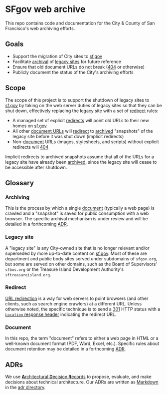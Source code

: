 # SFgov web archive
This repo contains code and documentation for the City & County of San Francisco's web archiving efforts.

## Goals
- Support the migration of City sites to [sf.gov]
- Facilitate [archival](#archiving) of [legacy sites](#legacy-sites) for future reference
- Ensure that old document URLs do not break ([404] or otherwise)
- Publicly document the status of the City's archiving efforts

## Scope
The scope of this project is to support the shutdown of legacy sites to [sf.gov] by taking on the web server duties of legacy sites so that they can be shut down, effectively replacing the legacy site with a set of [redirect](#redirect) rules:

* A managed set of explicit [redirects](#redirect) will point old URLs to their new homes on [sf.gov][]
* All other [document URLs](#document) will [redirect](#redirect) to [archived](#archiving) "snapshots" of the legacy site before it was shut down (implicit redirects)
* Non-[document](#document) URLs (images, stylesheets, and scripts) without explicit redirects will [404]

Implicit redirects to archived snapshots assume that all of the URLs for a legacy site have already been [archived](#archiving), since the legacy site will cease to be accessible after shutdown.

## Glossary

### Archiving
This is the process by which a single [document](#document) (typically a web page) is crawled and a "snapshot" is saved for public consumption with a web browser. The specific archival mechanism is under review and will be detailed in a forthcoming [ADR](#adrs).

### Legacy site
A "legacy site" is any City-owned site that is no longer relevant and/or superseded by more up-to-date content on [sf.gov]. Most of these are department and public body sites served under subdomains of `sfgov.org`, but some are served on other domains, such as the Board of Supervisors' `sfbos.org` or the Treasure Island Development Authority's `sftreasureisland.org`.

### Redirect
[URL redirection](https://en.wikipedia.org/wiki/URL_redirection) is a way for web servers to point browsers (and other clients, such as search engine crawlers) at a different URL. Unless otherwise noted, the specific technique is to send a [301] HTTP status with a [`Location` response header][location header] indicating the redirect URL.

### Document
In this repo, the term "document" refers to either a web page in HTML or a well-known document format (PDF, Word, Excel, etc.). Specific rules about document retention may be detailed in a forthcoming [ADR](#adrs).

## ADRs
We use [**A**rchitectural **D**ecision **R**ecords][adr] to propose, evaluate, and make decisions about technical architecture. Our ADRs are written as [Markdown] in the [adr directory](./adr).

[sf.gov]: https://sf.gov
[adr]: https://github.com/joelparkerhenderson/architecture-decision-record#what-is-an-architecture-decision-record
[markdown]: https://en.wikipedia.org/wiki/Markdown
[sfgov.org]: https://sfgov.org
[404]: https://en.wikipedia.org/wiki/HTTP_404
[301]: https://en.wikipedia.org/wiki/HTTP_301
[location header]: https://developer.mozilla.org/en-US/docs/Web/HTTP/Headers/Location
